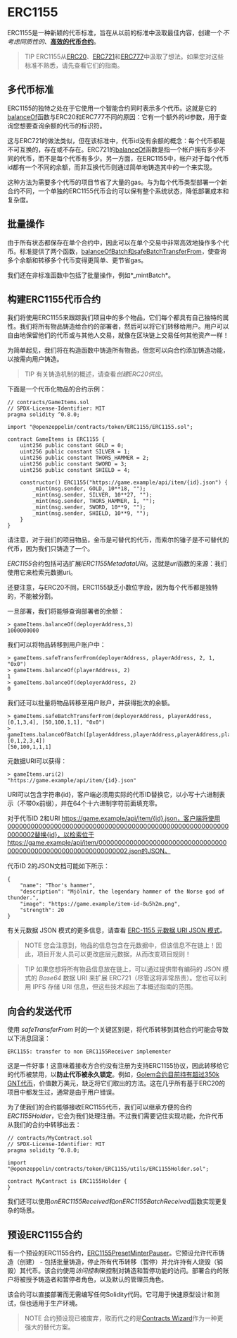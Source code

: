 # ERC1155
ERC1155是一种新颖的代币标准，旨在从以前的标准中汲取最佳内容，创建一个*不考虑同质性的*、**[高效的代币合约](./Tokens.md)**。

> TIP
ERC1155从[ERC20](./ERC20/ERC20.md)、[ERC721](./ERC721.md)和[ERC777](./ERC777.md)中汲取了想法。如果您对这些标准不熟悉，请先查看它们的指南。

## 多代币标准
ERC1155的独特之处在于它使用一个智能合约同时表示多个代币。这就是它的[balanceOf](../API/ERC1155.md)函数与ERC20和ERC777不同的原因：它有一个额外的id参数，用于查询您想要查询余额的代币的标识符。

这与ERC721的做法类似，但在该标准中，代币id没有余额的概念：每个代币都是不可互换的，存在或不存在。ERC721的[balanceOf](../API/ERC721.md)函数是指一个帐户拥有多少不同的代币，而不是每个代币有多少。另一方面，在ERC1155中，帐户对于每个代币id都有一个不同的余额，而非互换代币则通过简单地铸造其中的一个来实现。

这种方法为需要多个代币的项目节省了大量的gas。与为每个代币类型部署一个新合约不同，一个单独的ERC1155代币合约可以保有整个系统状态，降低部署成本和复杂度。

## 批量操作
由于所有状态都保存在单个合约中，因此可以在单个交易中非常高效地操作多个代币。标准提供了两个函数，[balanceOfBatch和safeBatchTransferFrom](../API/ERC1155.md)，使查询多个余额和转移多个代币变得更简单、更节省gas。

我们还在非标准函数中包括了批量操作，例如*_mintBatch*。

## 构建ERC1155代币合约
我们将使用ERC1155来跟踪我们项目中的多个物品，它们每个都具有自己独特的属性。我们将所有物品铸造给合约的部署者，然后可以将它们转移给用户。用户可以自由地保留他们的代币或与其他人交易，就像在区块链上交易任何其他资产一样！

为简单起见，我们将在构造函数中铸造所有物品，但您可以向合约添加铸造功能，以按需向用户铸造。

> TIP
有关铸造机制的概述，请查看*创建ERC20供应*。

下面是一个代币化物品的合约示例：
```
// contracts/GameItems.sol
// SPDX-License-Identifier: MIT
pragma solidity ^0.8.0;

import "@openzeppelin/contracts/token/ERC1155/ERC1155.sol";

contract GameItems is ERC1155 {
    uint256 public constant GOLD = 0;
    uint256 public constant SILVER = 1;
    uint256 public constant THORS_HAMMER = 2;
    uint256 public constant SWORD = 3;
    uint256 public constant SHIELD = 4;

    constructor() ERC1155("https://game.example/api/item/{id}.json") {
        _mint(msg.sender, GOLD, 10**18, "");
        _mint(msg.sender, SILVER, 10**27, "");
        _mint(msg.sender, THORS_HAMMER, 1, "");
        _mint(msg.sender, SWORD, 10**9, "");
        _mint(msg.sender, SHIELD, 10**9, "");
    }
}
```
请注意，对于我们的项目物品，金币是可替代的代币，而索尔的锤子是不可替代的代币，因为我们只铸造了一个。

*ERC1155*合约包括可选扩展*IERC1155MetadataURI*。这就是*uri*函数的来源：我们使用它来检索元数据uri。

还要注意，与ERC20不同，ERC1155缺乏小数位字段，因为每个代币都是独特的，不能被分割。

一旦部署，我们将能够查询部署者的余额：
```
> gameItems.balanceOf(deployerAddress,3)
1000000000
```

我们可以将物品转移到用户账户中：
```
> gameItems.safeTransferFrom(deployerAddress, playerAddress, 2, 1, "0x0")
> gameItems.balanceOf(playerAddress, 2)
1
> gameItems.balanceOf(deployerAddress, 2)
0
```

我们还可以批量将物品转移至用户账户，并获得批次的余额。
```
> gameItems.safeBatchTransferFrom(deployerAddress, playerAddress, [0,1,3,4], [50,100,1,1], "0x0")
> gameItems.balanceOfBatch([playerAddress,playerAddress,playerAddress,playerAddress,playerAddress], [0,1,2,3,4])
[50,100,1,1,1]
```
元数据URI可以获得：
```
> gameItems.uri(2)
"https://game.example/api/item/{id}.json"
```

URI可以包含字符串{id}，客户端必须用实际的代币ID替换它，以小写十六进制表示（不带0x前缀），并在64个十六进制字符前面填充零。

对于代币ID 2和URI https://game.example/api/item/{id}.json，客户端将使用0000000000000000000000000000000000000000000000000000000000000002替换{id}，以检索位于https://game.example/api/item/0000000000000000000000000000000000000000000000000000000000000002.json的JSON。

代币ID 2的JSON文档可能如下所示：
```
{
    "name": "Thor's hammer",
    "description": "Mjölnir, the legendary hammer of the Norse god of thunder.",
    "image": "https://game.example/item-id-8u5h2m.png",
    "strength": 20
}
```
有关元数据 JSON 模式的更多信息，请查看 [ERC-1155 元数据 URI JSON 模式](https://github.com/ethereum/EIPs/blob/master/EIPS/eip-1155.md#erc-1155-metadata-uri-json-schema)。

> NOTE
您会注意到，物品的信息包含在元数据中，但该信息不在链上！因此，项目开发人员可以更改底层元数据，从而改变项目规则！

> TIP
如果您想将所有物品信息放在链上，可以通过提供带有编码的 JSON 模式的 *Base64* 数据 URI 来扩展 ERC721（尽管这将非常昂贵）。您也可以利用 IPFS 存储 URI 信息，但这些技术超出了本概述指南的范围。

## 向合约发送代币
使用 *safeTransferFrom* 时的一个关键区别是，将代币转移到其他合约可能会导致以下消息回滚：
```
ERC1155: transfer to non ERC1155Receiver implementer
```
这是一件好事！这意味着接收方合约没有注册为支持ERC1155协议，因此转移给它的代币被禁用，以**防止代币被永久锁定**。例如，[Golem合约目前持有超过350k GNT代币](https://etherscan.io/token/0xa74476443119A942dE498590Fe1f2454d7D4aC0d?a=0xa74476443119A942dE498590Fe1f2454d7D4aC0d)，价值数万美元，缺乏将它们取出的方法。这在几乎所有基于ERC20的项目中都发生过，通常是由于用户错误。

为了使我们的合约能够接收ERC1155代币，我们可以继承方便的合约*ERC1155Holder*，它会为我们处理注册。不过我们需要记住实现功能，允许代币从我们的合约中转移出去：
```
// contracts/MyContract.sol
// SPDX-License-Identifier: MIT
pragma solidity ^0.8.0;

import "@openzeppelin/contracts/token/ERC1155/utils/ERC1155Holder.sol";

contract MyContract is ERC1155Holder {
}
```
我们还可以使用*onERC1155Received*和*onERC1155BatchReceived*函数实现更复杂的场景。

## 预设ERC1155合约
有一个预设的ERC1155合约，[ERC1155PresetMinterPauser](https://github.com/OpenZeppelin/openzeppelin-contracts/blob/release-v4.7/contracts/token/ERC1155/presets/ERC1155PresetMinterPauser.sol)。它预设允许代币铸造（创建） - 包括批量铸造，停止所有代币转移（暂停）并允许持有人烧毁（销毁）其代币。该合约使用*访问控制*来控制对铸造和暂停功能的访问。部署合约的账户将被授予铸造者和暂停者角色，以及默认的管理员角色。

该合约可以直接部署而无需编写任何Solidity代码。它可用于快速原型设计和测试，但也适用于生产环境。

> NOTE
合约预设现已被废弃，取而代之的是[Contracts Wizard](https://wizard.openzeppelin.com/)作为一种更强大的替代方案。